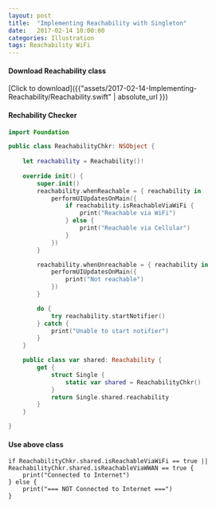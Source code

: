 ```yaml
---
layout: post
title:  "Implementing Reachability with Singleton"
date:   2017-02-14 10:00:00
categories: Illustration
tags: Reachability WiFi
---
```


#### Download Reachability class

[Click to download]({{"assets/2017-02-14-Implementing-Reachability/Reachability.swift" | absolute_url }})

#### Rechability Checker

```swift
import Foundation

public class ReachabilityChkr: NSObject {
    
    let reachability = Reachability()!
    
    override init() {
        super.init()
        reachability.whenReachable = { reachability in
            performUIUpdatesOnMain({
                if reachability.isReachableViaWiFi {
                    print("Reachable via WiFi")
                } else {
                    print("Reachable via Cellular")
                }
            })
        }

        reachability.whenUnreachable = { reachability in
            performUIUpdatesOnMain({
                print("Not reachable")
            })
        }

        do {
            try reachability.startNotifier()
        } catch {
            print("Unable to start notifier")
        }
    }

    public class var shared: Reachability {
        get {
            struct Single {
                static var shared = ReachabilityChkr()
            }
            return Single.shared.reachability
        }
    }

}
```

#### Use above class

```
if ReachabilityChkr.shared.isReachableViaWiFi == true || ReachabilityChkr.shared.isReachableViaWWAN == true {
    print("Connected to Internet")    
} else {
    print("=== NOT Connected to Internet ===")
}
```

